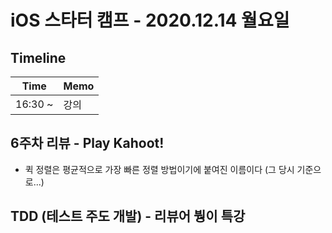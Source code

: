 # iOS 스타터 캠프 - 2020.12.14 월요일

## Timeline

Time          | Memo 
------------- | ------
16:30 ~ | 강의


## 6주차 리뷰 - Play Kahoot!

- 퀵 정렬은 평균적으로 가장 빠른 정렬 방법이기에 붙여진 이름이다 (그 당시 기준으로...)

## TDD (테스트 주도 개발) - 리뷰어 붱이 특강

